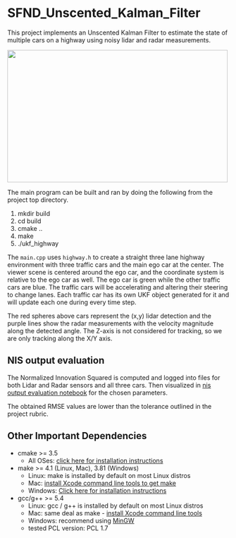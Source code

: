 # SFND_Unscented_Kalman_Filter

This project implements an Unscented Kalman Filter to estimate the state of multiple cars on a highway using noisy lidar and radar measurements.




<img src="media/ukf_highway.png" width="500" height="300" />

The main program can be built and ran by doing the following from the project top directory.

1. mkdir build
2. cd build
3. cmake ..
4. make
5. ./ukf_highway


The `main.cpp` uses `highway.h` to create a straight three lane highway environment with three traffic cars and the main ego car at the center. The viewer scene is centered around the ego car, and the coordinate system is relative to the ego car as well. The ego car is green while the other traffic cars are blue. The traffic cars will be accelerating and altering their steering to change lanes. Each traffic car has its own UKF object generated for it and will update each one during every time step.

The red spheres above cars represent the (x,y) lidar detection and the purple lines show the radar measurements with the velocity magnitude along the detected angle. The Z-axis is not considered for tracking, so we are only tracking along the X/Y axis.

## NIS output evaluation


The Normalized Innovation Squared is computed and logged into files for both Lidar and Radar sensors and all three cars. Then visualized in [nis output evaluation notebook](notebooks/nis_output_eval.ipynb) for the chosen parameters.

The obtained RMSE values are lower than the tolerance outlined in the project rubric.


## Other Important Dependencies
* cmake >= 3.5
  * All OSes: [click here for installation instructions](https://cmake.org/install/)
* make >= 4.1 (Linux, Mac), 3.81 (Windows)
  * Linux: make is installed by default on most Linux distros
  * Mac: [install Xcode command line tools to get make](https://developer.apple.com/xcode/features/)
  * Windows: [Click here for installation instructions](http://gnuwin32.sourceforge.net/packages/make.htm)
* gcc/g++ >= 5.4
  * Linux: gcc / g++ is installed by default on most Linux distros
  * Mac: same deal as make - [install Xcode command line tools](https://developer.apple.com/xcode/features/)
  * Windows: recommend using [MinGW](http://www.mingw.org/)
  * tested PCL version: PCL 1.7
